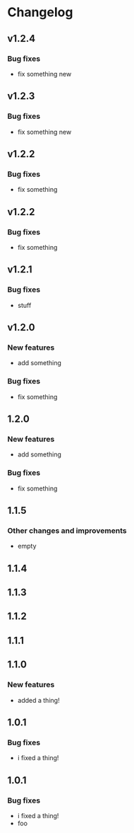 # Changelog

## v1.2.4

### Bug fixes

 * fix something new

## v1.2.3

### Bug fixes

 * fix something new

## v1.2.2

### Bug fixes

 * fix something

## v1.2.2

### Bug fixes

 * fix something

## v1.2.1

### Bug fixes

 * stuff

## v1.2.0

### New features

 * add something

### Bug fixes

 * fix something

## 1.2.0

### New features

 * add something

### Bug fixes

 * fix something

## 1.1.5

### Other changes and improvements

 * empty

## 1.1.4

## 1.1.3

## 1.1.2

## 1.1.1

## 1.1.0

### New features

 * added a thing!

## 1.0.1

### Bug fixes

 * i fixed a thing!

## 1.0.1

### Bug fixes

 * i fixed a thing!
 * foo
